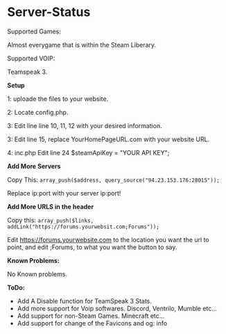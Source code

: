 # Server-Status

Supported Games:

Almost everygame that is within the Steam Liberary.

Supported VOIP:

Teamspeak 3.

**Setup**

1: uploade the files to your website.

2: Locate config.php.

3: Edit line line 10, 11, 12 with your desired information.

3: Edit line 15, replace YourHomePageURL.com with your website URL.

4: inc.php Edit line 24 $steamApiKey = "YOUR API KEY";

**Add More Servers**

Copy This:  ```array_push($address, query_source("94.23.153.176:28015"));```

Replace ip:port with your server ip:port!

**Add More URLS in the header** 

Copy this: ```array_push($links, addLink("https://forums.yourwebsit.com;Forums"));```

Edit https://forums.yourwebsite.com to the location you want the url to point, and edit ;Forums, to what you want the button to say.

**Known Problems:**

No Known problems.

**ToDo:**

- Add A Disable function for TeamSpeak 3 Stats.
- Add more support for Voip softwares. Discord, Ventrilo, Mumble etc...
- Add support for non-Steam Games. Minecraft etc...
- Add support for change of the Favicons and og: info

